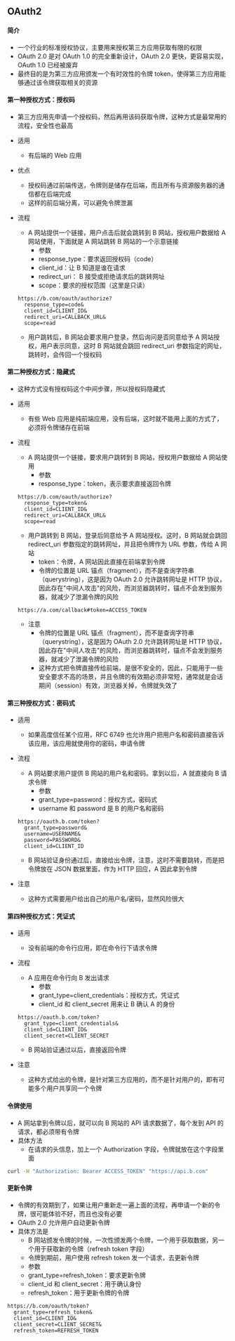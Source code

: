 ## OAuth2

#### 简介

- 一个行业的标准授权协议，主要用来授权第三方应用获取有限的权限
- OAuth 2.0 是对 OAuth 1.0 的完全重新设计，OAuth 2.0 更快，更容易实现，OAuth 1.0 已经被废弃
- 最终目的是为第三方应用颁发一个有时效性的令牌 token，使得第三方应用能够通过该令牌获取相关的资源



#### 第一种授权方式：授权码

- 第三方应用先申请一个授权码，然后再用该码获取令牌，这种方式是最常用的流程，安全性也最高

- 适用

  - 有后端的 Web 应用

- 优点

  - 授权码通过前端传送，令牌则是储存在后端，而且所有与资源服务器的通信都在后端完成
  - 这样的前后端分离，可以避免令牌泄漏

- 流程

  - A 网站提供一个链接，用户点击后就会跳转到 B 网站，授权用户数据给 A 网站使用，下面就是 A 网站跳转 B 网站的一个示意链接
    - 参数
    - response_type：要求返回授权码（code）
    - client_id：让 B 知道是谁在请求
    - redirect_uri： B 接受或拒绝请求后的跳转网址
    - scope：要求的授权范围（这里是只读）
  
  ```
  https://b.com/oauth/authorize?
    response_type=code&
    client_id=CLIENT_ID&
    redirect_uri=CALLBACK_URL&
    scope=read
  ```
  
  - 用户跳转后，B 网站会要求用户登录，然后询问是否同意给予 A 网站授权，用户表示同意，这时 B 网站就会跳回 redirect_uri 参数指定的网址，跳转时，会传回一个授权码




#### 第二种授权方式：隐藏式

- 这种方式没有授权码这个中间步骤，所以授权码隐藏式

- 适用

  - 有些 Web 应用是纯前端应用，没有后端，这时就不能用上面的方式了，必须将令牌储存在前端

- 流程

  - A 网站提供一个链接，要求用户跳转到 B 网站，授权用户数据给 A 网站使用
    - 参数
    - response_type：token，表示要求直接返回令牌

  ```
  https://b.com/oauth/authorize?
    response_type=token&
    client_id=CLIENT_ID&
    redirect_uri=CALLBACK_URL&
    scope=read
  ```

  - 用户跳转到 B 网站，登录后同意给予 A 网站授权。这时，B 网站就会跳回 redirect_uri 参数指定的跳转网址，并且把令牌作为 URL 参数，传给 A 网站
    - token：令牌，A 网站因此直接在前端拿到令牌
    - 令牌的位置是 URL 锚点（fragment），而不是查询字符串（querystring），这是因为 OAuth 2.0 允许跳转网址是 HTTP 协议，因此存在"中间人攻击"的风险，而浏览器跳转时，锚点不会发到服务器，就减少了泄漏令牌的风险

  ```
  https://a.com/callback#token=ACCESS_TOKEN
  ```

  - 注意
    - 令牌的位置是 URL 锚点（fragment），而不是查询字符串（querystring），这是因为 OAuth 2.0 允许跳转网址是 HTTP 协议，因此存在"中间人攻击"的风险，而浏览器跳转时，锚点不会发到服务器，就减少了泄漏令牌的风险
    - 这种方式把令牌直接传给前端，是很不安全的，因此，只能用于一些安全要求不高的场景，并且令牌的有效期必须非常短，通常就是会话期间（session）有效，浏览器关掉，令牌就失效了



#### 第三种授权方式：密码式

- 适用

  - 如果高度信任某个应用，RFC 6749 也允许用户把用户名和密码直接告诉该应用，该应用就使用你的密码，申请令牌

- 流程

  - A 网站要求用户提供 B 网站的用户名和密码。拿到以后，A 就直接向 B 请求令牌
    - 参数
    - grant_type=password：授权方式，密码式
    - username 和 password 是 B 的用户名和密码

  ```
  https://oauth.b.com/token?
    grant_type=password&
    username=USERNAME&
    password=PASSWORD&
    client_id=CLIENT_ID
  ```

  - B 网站验证身份通过后，直接给出令牌，注意，这时不需要跳转，而是把令牌放在 JSON 数据里面，作为 HTTP 回应，A 因此拿到令牌

- 注意

  - 这种方式需要用户给出自己的用户名/密码，显然风险很大



#### 第四种授权方式：凭证式

- 适用

  - 没有前端的命令行应用，即在命令行下请求令牌

- 流程

  - A 应用在命令行向 B 发出请求
    - 参数
    - grant_type=client_credentials：授权方式，凭证式
    - client_id 和 client_secret 用来让 B 确认 A 的身份

  ```
  https://oauth.b.com/token?
    grant_type=client_credentials&
    client_id=CLIENT_ID&
    client_secret=CLIENT_SECRET
  ```

  - B 网站验证通过以后，直接返回令牌

- 注意

  - 这种方式给出的令牌，是针对第三方应用的，而不是针对用户的，即有可能多个用户共享同一个令牌



#### 令牌使用

- A 网站拿到令牌以后，就可以向 B 网站的 API 请求数据了，每个发到 API 的请求，都必须带有令牌
- 具体方法
  - 在请求的头信息，加上一个 Authorization 字段，令牌就放在这个字段里面

```bash
curl -H "Authorization: Bearer ACCESS_TOKEN" "https://api.b.com"
```



#### 更新令牌

- 令牌的有效期到了，如果让用户重新走一遍上面的流程，再申请一个新的令牌，很可能体验不好，而且也没有必要
- OAuth 2.0 允许用户自动更新令牌
- 具体方法是
  - B 网站颁发令牌的时候，一次性颁发两个令牌，一个用于获取数据，另一个用于获取新的令牌（refresh token 字段）
  - 令牌到期前，用户使用 refresh token 发一个请求，去更新令牌
  - 参数
  - grant_type=refresh_token：要求更新令牌
  - client_id 和 client_secret：用于确认身份
  - refresh_token：用于更新令牌的令牌

```
https://b.com/oauth/token?
  grant_type=refresh_token&
  client_id=CLIENT_ID&
  client_secret=CLIENT_SECRET&
  refresh_token=REFRESH_TOKEN
```

